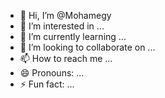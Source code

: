 - 👋 Hi, I’m @Mohamegy
- 👀 I’m interested in ...
- 🌱 I’m currently learning ...
- 💞️ I’m looking to collaborate on ...
- 📫 How to reach me ...
- 😄 Pronouns: ...
- ⚡ Fun fact: ...

<!---
Mohamegy/Mohamegy is a ✨ special ✨ repository because its `README.md` (this file) appears on your GitHub profile.
You can click the Preview link to take a look at your changes.
--->
